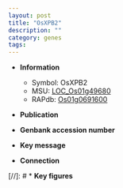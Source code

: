 ```yaml
---
layout: post
title: "OsXPB2"
description: ""
category: genes
tags: 
---
```


* **Information**  
    + Symbol: OsXPB2  
    + MSU: [LOC_Os01g49680](http://rice.uga.edu/cgi-bin/ORF_infopage.cgi?orf=LOC_Os01g49680)  
    + RAPdb: [Os01g0691600](http://rapdb.dna.affrc.go.jp/viewer/gbrowse_details/irgsp1?name=Os01g0691600)  

* **Publication**  

* **Genbank accession number**  

* **Key message**  

* **Connection**  

[//]: # * **Key figures**  


